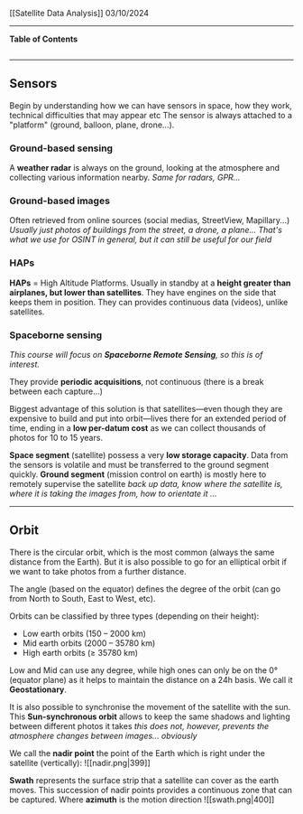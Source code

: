 [[Satellite Data Analysis]]
03/10/2024
****
**Table of Contents**
```table-of-contents
```

****
## Sensors

Begin by understanding how we can have sensors in space, how they work, technical difficulties that may appear etc
The sensor is always attached to a "platform" (ground, balloon, plane, drone...).

### Ground-based sensing

A **weather radar** is always on the ground, looking at the atmosphere and collecting various information nearby.
	*Same for radars, GPR...*

### Ground-based images

Often retrieved from online sources (social medias, StreetView, Mapillary...)
	*Usually just photos of buildings from the street, a drone, a plane... That's what we use for OSINT in general, but it can still be useful for our field*

### HAPs

**HAPs** = High Altitude Platforms. 
Usually in standby at a **height greater than airplanes, but lower than satellites**. They have engines on the side that keeps them in position. 
	They can provides continuous data (videos), unlike satellites.

### Spaceborne sensing
*This course will focus on **Spaceborne Remote Sensing**, so this is of interest.*

They provide **periodic acquisitions**, not continuous (there is a break between each capture...)

Biggest advantage of this solution is that satellites—even though they are expensive to build and put into orbit—lives there for an extended period of time, ending in a **low per-datum cost** as we can collect thousands of photos for 10 to 15 years.

**Space segment** (satellite) possess a very **low storage capacity**. Data from the sensors is volatile and must be transferred to the ground segment quickly. 
**Ground segment** (mission control on earth) is mostly here to remotely supervise the satellite 
	*back up data, know where the satellite is, where it is taking the images from, how to orientate it ...*


****
## Orbit

There is the circular orbit, which is the most common (always the same distance from the Earth). But it is also possible to go for an elliptical orbit if we want to take photos from a further distance.

The angle (based on the equator) defines the degree of the orbit (can go from North to South, East to West, etc).

Orbits can be classified by three types (depending on their height):
- Low earth orbits (150 – 2000 km)
- Mid earth orbits (2000 – 35780 km)
- High earth orbits (≥ 35780 km)

Low and Mid can use any degree, while high ones can only be on the 0° (equator plane) as it helps to maintain the distance on a 24h basis. We call it **Geostationary**.

It is also possible to synchronise the movement of the satellite with the sun. This **Sun-synchronous orbit** allows to keep the same shadows and lighting between different photos it takes
	*this does not, however, prevents the atmosphere changes between images... obviously*

We call the **nadir point** the point of the Earth which is right under the satellite (vertically):
![[nadir.png|399]]

**Swath** represents the surface strip that a satellite can cover as the earth moves. This succession of nadir points provides a continuous zone that can be captured.
	Where **azimuth** is the motion direction
![[swath.png|400]]
